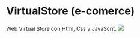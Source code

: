 # VirtualStore (e-comerce)
Web Virtual Store con Html, Css y JavaScrit.
![](image/virtualstore.pnj)
